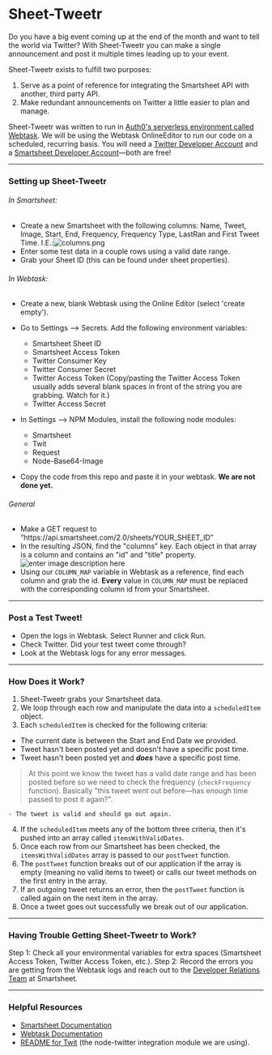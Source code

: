 # Sheet-Tweetr

Do you have a big event coming up at the end of the month and want to tell the world via Twitter? With Sheet-Tweetr you can make a single announcement and post it multiple times leading up to your event.

Sheet-Tweetr exists to fulfill two purposes:
1.  Serve as a point of reference for integrating the Smartsheet API with another, third party API. 
2. Make redundant announcements on Twitter a little easier to plan and manage. 

Sheet-Tweetr was written to run in [Auth0's serverless environment called Webtask](https://webtask.io/). We will be using the Webtask OnlineEditor to run our code on a scheduled, recurring basis. You will need a [Twitter Developer Account](https://developer.twitter.com/#) and a [Smartsheet Developer Account](http://developers.smartsheet.com/register)—both are free! 

----------
### Setting up Sheet-Tweetr
###### In Smartsheet:

 - Create a new Smartsheet with the following columns: Name, Tweet, Image, Start, End, Frequency, Frequency Type, LastRan and First Tweet Time. I.E.:![](https://lh3.googleusercontent.com/Rnpu_9D3zcFa5FieHHZzUjkA9LqqBiSPnNz4x0Vs9TR_eH9QmD5nDQWqdz8-Vx9FZ4vSg_Dnw4A=s0 "columns.png")
 - Enter some test data in a couple rows using a valid date range.
 - Grab your Sheet ID (this can be found under sheet properties).

###### In Webtask:

 - Create a new, blank Webtask using the Online Editor (select 'create empty').
 - Go to Settings --> Secrets. Add the following environment variables:
    * Smartsheet Sheet ID
    * Smartsheet Access Token
    * Twitter Consumer Key
    * Twitter Consumer Secret
    * Twitter Access Token (Copy/pasting the Twitter Access Token usually adds several blank spaces in front of the string you are grabbing. Watch for it.) 
    * Twitter Access Secret
 
 - In Settings --> NPM Modules, install the following node modules:
     * Smartsheet
     * Twit
     * Request
     * Node-Base64-Image
 - Copy the code from this repo and paste it in your webtask. **We are not done yet.**

###### General

 - Make a GET request to “https://<i></i>api.smartsheet.com/2.0/sheets/YOUR_SHEET_ID”
 - In the resulting JSON, find the "columns" key. Each object in that array is a column and contains an "id" and "title" property. 
 ![enter image description here](https://lh3.googleusercontent.com/8o31jk_64I0Ch60-EKczSu8FGvcoJ3iNz31FJcZ9bo8A5RwH2jk5HxGITHmygonJsr8HNfBiyqk=s0 "columnJSON.png")
 - Using our `COLUMN_MAP` variable in Webtask as a reference, find each column and grab the id. **Every** value in `COLUMN_MAP` must be replaced with the corresponding column id from your Smartsheet. 
 


----------
### Post a Test Tweet! 

 - Open the logs in Webtask. Select Runner and click Run. 
 - Check Twitter. Did your test tweet come through? 
 - Look at the Webtask logs for any error messages. 

----------
### How Does it Work?

 1. Sheet-Tweetr grabs your Smartsheet data.
 2. We loop through each row and manipulate the data into a `scheduledItem` object.
 3. Each `scheduledItem` is checked for the following criteria:
	 
 - The current date is between the Start and End Date we provided.
 - Tweet hasn't been posted yet and doesn't have a specific post time.
 - Tweet hasn't been posted yet and _**does**_ have a specific post time.
>  At this point we know the tweet has a valid date range and has been
> posted before so we need to check the frequency (`checkFrequency`
> function). Basically "this tweet went out before—has enough time
> passed to post it again?".

	- The tweet is valid and should go out again.

 4. If the `scheduledItem` meets  any of the bottom three criteria, then it's pushed into an array called `itemsWithValidDates`.
 5. Once each row from our Smartsheet has been checked, the `itemsWithValidDates` array is passed to our `postTweet` function. 
 6. The `postTweet` function breaks out of our application if the array is empty (meaning no valid items to tweet) or calls our tweet methods on the first entry in the array. 
 7. If an outgoing tweet returns an error, then the `postTweet` function is called again on the next item in the array. 
 8. Once a tweet goes out successfully we break out of our application. 
 


----------
### Having Trouble Getting Sheet-Tweetr to Work? 
Step 1: Check all your environmental variables for extra spaces (Smartsheet Access Token, Twitter Access Token, etc.).
Step 2: Record the errors you are getting from the Webtask logs and reach out to the [Developer Relations Team](mailto:devrel@smartsheet.com) at Smartsheet.


----------
### Helpful Resources

 - [Smartsheet Documentation](https://smartsheet-platform.github.io/api-docs/)
 - [Webtask Documentation](https://webtask.io/docs/101)
 - [README for Twit](https://github.com/ttezel/twit) (the node-twitter integration module we are using).  

